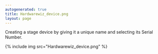 ```yaml
---
autogenerated: true
title: Hardwarewiz_device.png
layout: page
---
```


Creating a stage device by giving it a unique name and selecting its
Serial Number.

{% include img src="Hardwarewiz_device.png" %}

